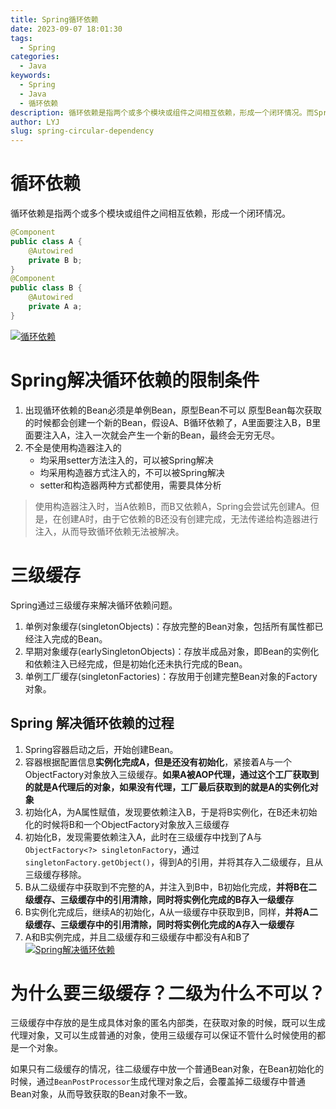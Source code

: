 ```yaml
---
title: Spring循环依赖
date: 2023-09-07 18:01:30
tags:
  - Spring
categories:
  - Java
keywords:
  - Spring
  - Java
  - 循环依赖
description: 循环依赖是指两个或多个模块或组件之间相互依赖，形成一个闭环情况。而Spring通过三级缓存解决循环依赖。
author: LYJ
slug: spring-circular-dependency
---
```

# 循环依赖
循环依赖是指两个或多个模块或组件之间相互依赖，形成一个闭环情况。
```java
@Component
public class A { 
	@Autowired 
	private B b;
}
@Component
public class B { 
	@Autowired 
	private A a;
}
```
[![循环依赖](https://z1.ax1x.com/2023/09/16/pPfYDFs.png)](https://imgse.com/i/pPfYDFs)
# Spring解决循环依赖的限制条件
1. 出现循环依赖的Bean必须是单例Bean，原型Bean不可以
	原型Bean每次获取的时候都会创建一个新的Bean，假设A、B循环依赖了，A里面要注入B，B里面要注入A，注入一次就会产生一个新的Bean，最终会无穷无尽。
2. 不全是使用构造器注入的
	* 均采用setter方法注入的，可以被Spring解决
	* 均采用构造器方式注入的，不可以被Spring解决
	* setter和构造器两种方式都使用，需要具体分析
	
>使用构造器注入时，当A依赖B，而B又依赖A，Spring会尝试先创建A。但是，在创建A时，由于它依赖的B还没有创建完成，无法传递给构造器进行注入，从而导致循环依赖无法被解决。
# 三级缓存
Spring通过三级缓存来解决循环依赖问题。
1. 单例对象缓存(singletonObjects)：存放完整的Bean对象，包括所有属性都已经注入完成的Bean。
2. 早期对象缓存(earlySingletonObjects)：存放半成品对象，即Bean的实例化和依赖注入已经完成，但是初始化还未执行完成的Bean。
3. 单例工厂缓存(singletonFactories)：存放用于创建完整Bean对象的Factory对象。
## Spring 解决循环依赖的过程
1. Spring容器启动之后，开始创建Bean。
2. 容器根据配置信息**实例化完成A，但是还没有初始化**，紧接着A与一个ObjectFactory对象放入三级缓存。**如果A被AOP代理，通过这个工厂获取到的就是A代理后的对象，如果没有代理，工厂最后获取到的就是A的实例化对象**
3. 初始化A，为A属性赋值，发现要依赖注入B，于是将B实例化，在B还未初始化的时候将B和一个ObjectFactory对象放入三级缓存
4. 初始化B，发现需要依赖注入A，此时在三级缓存中找到了A与`ObjectFactory<?> singletonFactory`，通过`singletonFactory.getObject()`，得到A的引用，并将其存入二级缓存，且从三级缓存移除。
5. B从二级缓存中获取到不完整的A，并注入到B中，B初始化完成，**并将B在二级缓存、三级缓存中的引用清除，同时将实例化完成的B存入一级缓存**
6. B实例化完成后，继续A的初始化，A从一级缓存中获取到B，同样，**并将A二级缓存、三级缓存中的引用清除，同时将实例化完成的A存入一级缓存**
7. A和B实例完成，并且二级缓存和三级缓存中都没有A和B了
[![Spring解决循环依赖](https://z1.ax1x.com/2023/09/16/pPfYrYn.png)](https://imgse.com/i/pPfYrYn)
# 为什么要三级缓存？二级为什么不可以？
三级缓存中存放的是生成具体对象的匿名内部类，在获取对象的时候，既可以生成代理对象，又可以生成普通的对象，使用三级缓存可以保证不管什么时候使用的都是一个对象。

如果只有二级缓存的情况，往二级缓存中放一个普通Bean对象，在Bean初始化的时候，通过`BeanPostProcessor`生成代理对象之后，会覆盖掉二级缓存中普通Bean对象，从而导致获取的Bean对象不一致。
